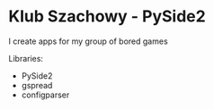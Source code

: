 # Klub Szachowy - PySide2

I create apps for my group of bored games

Libraries:

 - PySide2
 - gspread
 - configparser
 
